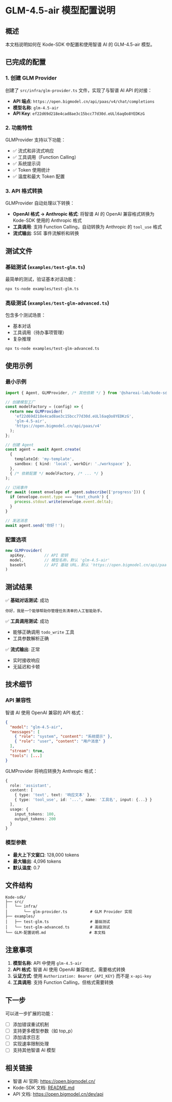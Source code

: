 # GLM-4.5-air 模型配置说明

## 概述

本文档说明如何在 Kode-SDK 中配置和使用智谱 AI 的 GLM-4.5-air 模型。

## 已完成的配置

### 1. 创建 GLM Provider

创建了 `src/infra/glm-provider.ts` 文件，实现了与智谱 AI API 的对接：

- **API 端点**: `https://open.bigmodel.cn/api/paas/v4/chat/completions`
- **模型名称**: `glm-4.5-air`
- **API Key**: `ef22d69d218e4cad8ae3c15bcc77d30d.eULl6aqOo8YEDKzG`

### 2. 功能特性

GLMProvider 支持以下功能：

- ✅ 流式和非流式响应
- ✅ 工具调用（Function Calling）
- ✅ 系统提示词
- ✅ Token 使用统计
- ✅ 温度和最大 Token 配置

### 3. API 格式转换

GLMProvider 自动处理以下转换：

- **OpenAI 格式 → Anthropic 格式**: 将智谱 AI 的 OpenAI 兼容格式转换为 Kode-SDK 使用的 Anthropic 格式
- **工具调用**: 支持 Function Calling，自动转换为 Anthropic 的 `tool_use` 格式
- **流式输出**: SSE 事件流解析和转换

## 测试文件

### 基础测试 (`examples/test-glm.ts`)

最简单的测试，验证基本对话功能：

```bash
npx ts-node examples/test-glm.ts
```

### 高级测试 (`examples/test-glm-advanced.ts`)

包含多个测试场景：
- 基本对话
- 工具调用（待办事项管理）
- 复杂推理

```bash
npx ts-node examples/test-glm-advanced.ts
```

## 使用示例

### 最小示例

```typescript
import { Agent, GLMProvider, /* 其他依赖 */ } from '@shareai-lab/kode-sdk';

// 创建模型工厂
const modelFactory = (config) => {
  return new GLMProvider(
    'ef22d69d218e4cad8ae3c15bcc77d30d.eULl6aqOo8YEDKzG',
    'glm-4.5-air',
    'https://open.bigmodel.cn/api/paas/v4'
  );
};

// 创建 Agent
const agent = await Agent.create(
  {
    templateId: 'my-template',
    sandbox: { kind: 'local', workDir: './workspace' },
  },
  { /* 依赖配置 */ modelFactory, /* ... */ }
);

// 订阅事件
for await (const envelope of agent.subscribe(['progress'])) {
  if (envelope.event.type === 'text_chunk') {
    process.stdout.write(envelope.event.delta);
  }
}

// 发送消息
await agent.send('你好！');
```

### 配置选项

```typescript
new GLMProvider(
  apiKey,        // API 密钥
  model,         // 模型名称，默认 'glm-4.5-air'
  baseUrl        // API 基础 URL，默认 'https://open.bigmodel.cn/api/paas/v4'
)
```

## 测试结果

✅ **基础对话测试**: 成功
```
你好，我是一个能够帮助你管理任务清单的人工智能助手。
```

✅ **工具调用测试**: 成功
- 能够正确调用 `todo_write` 工具
- 工具参数解析正确

✅ **流式输出**: 正常
- 实时接收响应
- 无延迟和卡顿

## 技术细节

### API 兼容性

智谱 AI 使用 OpenAI 兼容的 API 格式：

```json
{
  "model": "glm-4.5-air",
  "messages": [
    { "role": "system", "content": "系统提示" },
    { "role": "user", "content": "用户消息" }
  ],
  "stream": true,
  "tools": [...]
}
```

GLMProvider 将响应转换为 Anthropic 格式：

```typescript
{
  role: 'assistant',
  content: [
    { type: 'text', text: '响应文本' },
    { type: 'tool_use', id: '...', name: '工具名', input: {...} }
  ],
  usage: {
    input_tokens: 100,
    output_tokens: 200
  }
}
```

### 模型参数

- **最大上下文窗口**: 128,000 tokens
- **最大输出**: 4,096 tokens
- **默认温度**: 0.7

## 文件结构

```
Kode-sdk/
├── src/
│   └── infra/
│       └── glm-provider.ts          # GLM Provider 实现
├── examples/
│   ├── test-glm.ts                  # 基础测试
│   └── test-glm-advanced.ts         # 高级测试
└── GLM-配置说明.md                   # 本文档
```

## 注意事项

1. **模型名称**: API 中使用 `glm-4.5-air`
2. **API 格式**: 智谱 AI 使用 OpenAI 兼容格式，需要格式转换
3. **认证方式**: 使用 `Authorization: Bearer {API_KEY}` 而不是 `x-api-key`
4. **工具调用**: 支持 Function Calling，但格式需要转换

## 下一步

可以进一步扩展的功能：

- [ ] 添加错误重试机制
- [ ] 支持更多模型参数（如 top_p）
- [ ] 添加请求日志
- [ ] 实现速率限制处理
- [ ] 支持其他智谱 AI 模型

## 相关链接

- 智谱 AI 官网: https://open.bigmodel.cn/
- Kode-SDK 文档: [README.md](./README.md)
- API 文档: https://open.bigmodel.cn/dev/api



